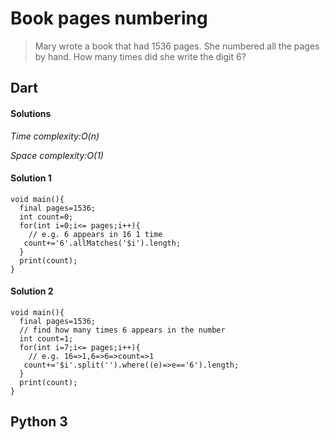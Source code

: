 # Book pages numbering
>Mary wrote a book that had 1536 pages. She numbered all the pages by hand. How many times did she write the digit 6?

## Dart
#### Solutions
*Time complexity:O(n)*

*Space complexity:O(1)*

#### Solution 1
```
void main(){
  final pages=1536;
  int count=0;
  for(int i=0;i<= pages;i++){
    // e.g. 6 appears in 16 1 time
   count+='6'.allMatches('$i').length;
  }
  print(count);
}
```
#### Solution 2
```
void main(){
  final pages=1536;
  // find how many times 6 appears in the number
  int count=1;
  for(int i=7;i<= pages;i++){
    // e.g. 16=>1,6=>6=>count=>1
   count+='$i'.split('').where((e)=>e=='6').length;
  }
  print(count);
}
```
## Python 3

```
```